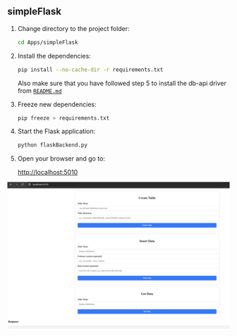 ## simpleFlask

1. Change directory to the project folder:

    ```bash
    cd Apps/simpleFlask
    ```

2. Install the dependencies:

    ```bash
    pip install --no-cache-dir -r requirements.txt 
    ```
    
    Also make sure that you have followed step 5 to install the db-api driver from [`README.md`](../README.md) 
    
3. Freeze new dependencies:
    ```bash
    pip freeze > requirements.txt
    ```

4. Start the Flask application:
   ```bash
   python flaskBackend.py
   ```

5. Open your browser and go to:

    [http://localhost:5010](http://localhost:5010)

![alt text](image.png)
